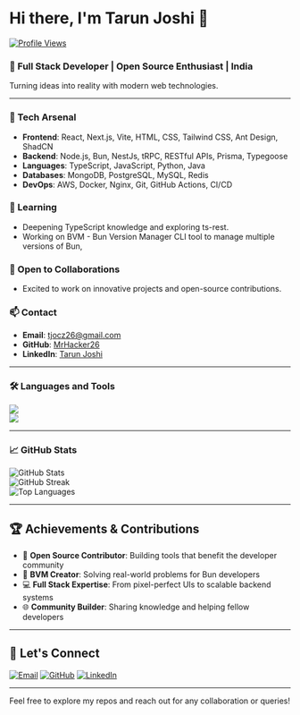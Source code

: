 # Hi there, I'm Tarun Joshi 👋
[![Profile Views](https://komarev.com/ghpvc/?username=mrhacker26&label=Profile%20views&color=0e75b6&style=flat)](https://github.com/MrHacker26)


### 🚀 Full Stack Developer | Open Source Enthusiast | India

Turning ideas into reality with modern web technologies.

---

### 💼 Tech Arsenal
- **Frontend**: React, Next.js, Vite, HTML, CSS, Tailwind CSS, Ant Design, ShadCN
- **Backend**: Node.js, Bun, NestJs, tRPC, RESTful APIs, Prisma, Typegoose
- **Languages**: TypeScript, JavaScript, Python, Java
- **Databases**: MongoDB, PostgreSQL, MySQL, Redis
- **DevOps**: AWS, Docker, Nginx, Git, GitHub Actions, CI/CD

### 🌱 Learning
- Deepening TypeScript knowledge and exploring ts-rest.
- Working on BVM - Bun Version Manager CLI tool to manage multiple versions of Bun,

### 🤝 Open to Collaborations
- Excited to work on innovative projects and open-source contributions.

### 📫 Contact
- **Email**: tjocz26@gmail.com
- **GitHub**: [MrHacker26](https://github.com/MrHacker26)
- **LinkedIn**: [Tarun Joshi](https://www.linkedin.com/in/tarun-joshi26)

---
### 🛠️ Languages and Tools
<img src="https://skillicons.dev/icons?i=typescript,react,tailwind,express,nest,next,nodejs,mongodb,npm,pnpm,vscode,vim"/>
<br/>
<img src="https://skillicons.dev/icons?i=neovim,linux,bash,git,docker,kubernetes,gcp"/>

---

### 📈 GitHub Stats
<img src="https://github-readme-stats.vercel.app/api?username=mrhacker26&show_icons=true&theme=radical" alt="GitHub Stats" />
<br/>
<img src="https://github-readme-streak-stats.herokuapp.com/?user=mrhacker26&theme=radical" alt="GitHub Streak" />
<br/>
<img src="https://github-readme-stats.vercel.app/api/top-langs/?username=mrhacker26&layout=compact&theme=radical" alt="Top Languages" />

---

## 🏆 Achievements & Contributions

- 🎉 **Open Source Contributor**: Building tools that benefit the developer community
- 🚀 **BVM Creator**: Solving real-world problems for Bun developers
- 💻 **Full Stack Expertise**: From pixel-perfect UIs to scalable backend systems
- 🌐 **Community Builder**: Sharing knowledge and helping fellow developers

---
## 🤝 Let's Connect


[![Email](https://img.shields.io/badge/-tjocz26@gmail.com-EA4335?style=for-the-badge&logo=gmail&logoColor=white)](mailto:tjocz26@gmail.com)
[![GitHub](https://img.shields.io/badge/-MrHacker26-181717?style=for-the-badge&logo=github&logoColor=white)](https://github.com/MrHacker26)
[![LinkedIn](https://img.shields.io/badge/-Tarun_Joshi-0A66C2?style=for-the-badge&logo=linkedin&logoColor=white)](https://www.linkedin.com/in/tarun-joshi26)


---

Feel free to explore my repos and reach out for any collaboration or queries!
